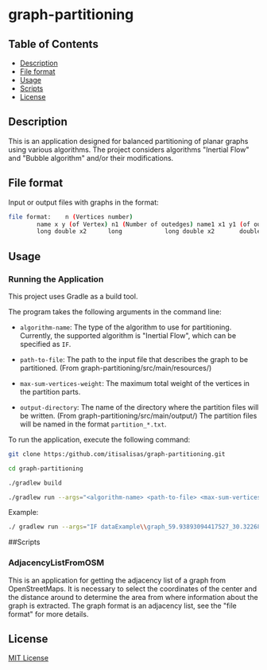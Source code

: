 # graph-partitioning

## Table of Contents
- [Description](#description)
- [File format](#fileformat)
- [Usage](#usage)
- [Scripts](#scripts)
- [License](#license)


## Description

This is an application designed for balanced partitioning of planar graphs using various algorithms.
The project considers algorithms "Inertial Flow" and "Bubble algorithm" and/or their modifications.

## File format

Input or output files with graphs in the format:
```bash
file format: 	n (Vertices number)
		name x y (of Vertex) n1 (Number of outedges) name1 x1 y1 (of out vertex) length1 (edge length) ...
		long double x2		long 			long double x2		 double
```

## Usage


### Running the Application

This project uses Gradle as a build tool. 

The program takes the following arguments in the command line:

- `algorithm-name`: The type of the algorithm to use for partitioning. Currently, the supported algorithm is "Inertial Flow", which can be specified as `IF`.

- `path-to-file`: The path to the input file that describes the graph to be partitioned. (From graph-partitioning/src/main/resources/)

- `max-sum-vertices-weight`: The maximum total weight of the vertices in the partition parts.

- `output-directory`: The name of the directory where the partition files will be written. (From graph-partitioning/src/main/output/) The partition files will be named in the format `partition_*.txt`.

To run the application, execute the following command:

```bash
git clone https:/github.com/itisalisas/graph-partitioning.git

cd graph-partitioning

./gradlew build

./gradlew run --args="<algorithm-name> <path-to-file> <max-sum-vertices-weight> <output-directory> [param] ..." 
```

Example:

```bash
./ gradlew run --args="IF dataExample\\graph_59.93893094417527_30.32268115454809_1500.txt 1000 59.93893094417527_30.32268115454809_1500"

```

##Scripts

### AdjacencyListFromOSM

This is an application for getting the adjacency list of a graph from OpenStreetMaps. It is necessary to select the coordinates of the center and the distance around to determine the area from where information about the graph is extracted. The graph format is an adjacency list, see the "file format" for more details.

## License

[MIT License](https://choosealicense.com/licenses/mit/)
